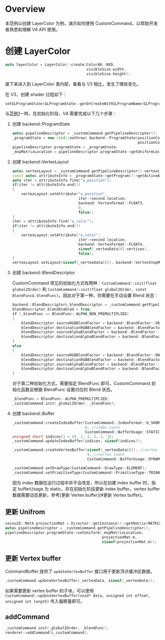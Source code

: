 # Overview

本范例以创建 LayerColor 为例，演示如何使用 CustomCommand，以帮助开发者熟悉和理解 V4 API 使用。

# 创建 LayerColor

```c++
auto layerColor = LayerColor::create(Color4B::RED, 
                                     visibleSize.width, 
                                     visibleSize.height);
```

接下来进入到 LayerColor 类内部，看看与 V3 相比，发生了哪些变化。

在 V3，创建 shader 过程如下：

```c++
setGLProgramState(GLProgramState::getOrCreateWithGLProgramName(GLProgram::SHADER_NAME_POSITION_COLOR_NO_MVP));
```

与[范例1](spriteTutorial.md)一样，在初始化阶段，V4 需要完成以下几个步骤：

1. 创建 backend::ProgramState

   ```c++
   auto& pipelineDescriptor = _customCommand.getPipelineDescriptor();
   _programState = new (std::nothrow) backend::ProgramState(positionColor_vert, 
                                                            positionColor_frag);
   pipelineDescriptor.programState = _programState;
   _mvpMatrixLocation = pipelineDescriptor.programState->getUniformLocation("u_MVPMatrix");
   ```

2. 创建 backend::VertexLayout

   ```c++
   auto& vertexLayout = _customCommand.getPipelineDescriptor().vertexLayout;
   const auto& attributeInfo = _programState->getProgram()->getActiveAttributes();
   auto iter = attributeInfo.find("a_position");
   if(iter != attributeInfo.end())
   {
       vertexLayout.setAttribute("a_position", 
                                 iter->second.location, 
                                 backend::VertexFormat::FLOAT3, 
                                 0, 
                                 false);
   }
   iter = attributeInfo.find("a_color");
   if(iter != attributeInfo.end())
   {
       vertexLayout.setAttribute("a_color", 
                                 iter->second.location, 
                                 backend::VertexFormat::FLOAT4,
                                 sizeof(_vertexData[0].vertices), 
                                 false);
   }
   vertexLayout.setLayout(sizeof(_vertexData[0]), backend::VertexStepMode::VERTEX);
   ```

3. 创建 backend::BlendDescriptor

   CustomCommand 常见的初始化方式有两种：`CustomCommand::init(float globalZOrder)` 和 `CustomCommand::init(float globalZOrder, const BlendFunc& blendFunc)`。因此对于第一种，你需要在手动设置 Blend 状态：

   ```c++
   backend::BlendDescriptor& blendDescriptor = _customCommand.getPipelineDescriptor().blendDescriptor;
   blendDescriptor.blendEnabled = true;
   if (_blendFunc == BlendFunc::ALPHA_NON_PREMULTIPLIED)
   {
       blendDescriptor.sourceRGBBlendFactor = backend::BlendFactor::SRC_ALPHA;
       blendDescriptor.destinationRGBBlendFactor = backend::BlendFactor::ONE_MINUS_SRC_ALPHA;
       blendDescriptor.sourceAlphaBlendFactor = backend::BlendFactor::SRC_ALPHA;
       blendDescriptor.destinationAlphaBlendFactor = backend::BlendFactor::ONE_MINUS_SRC_ALPHA;
   }
   else
   {
       blendDescriptor.sourceRGBBlendFactor = backend::BlendFactor::ONE;
       blendDescriptor.destinationRGBBlendFactor = backend::BlendFactor::ONE_MINUS_SRC_ALPHA;
       blendDescriptor.sourceAlphaBlendFactor = backend::BlendFactor::ONE;
       blendDescriptor.destinationAlphaBlendFactor = backend::BlendFactor::ONE_MINUS_SRC_ALPHA;
   }
   ```

   对于第二种初始化方式，需要指定 BlendFunc 即可，CustomCommand 初始化函数会根据 BlendFunc 设置对应的 Blend 状态。

   ```c++
   _blendFunc = BlendFunc::ALPHA_PREMULTIPLIED;
   _customCommand.init(_globalZOrder, _blendFunc);
   ```

4. 创建 backend::Buffer

   ```c++
   _customCommand.createIndexBuffer(CustomCommand::IndexFormat::U_SHORT, //index type format
                                    6, //index count
                                    CustomCommand::BufferUsage::STATIC);
   unsigned short indices[] = {0, 1, 2, 2, 1, 3};
   _customCommand.updateIndexBuffer(indices, sizeof(indices));
   
   _customCommand.createVertexBuffer(sizeof(_vertexData[0]), //vertex size
                                     4, //vertex count
                                     CustomCommand::BufferUsage::DYNAMIC);
   
   _customCommand.setDrawType(CustomCommand::DrawType::ELEMENT);
   _customCommand.setPrimitiveType(CustomCommand::PrimitiveType::TRIANGLE);
   ```

   因为 index 数据在运行过程中并不会改变，所以在创建 index buffer 时，指定 bufferUsage 为 static，并在初始化阶段更新 index buffer。vertex buffer 数据需要动态更新，参考[更新 Vertex buffer](#更新 Vertex buffer)。

## 更新 Unifrom

```c++
cocos2d::Mat4 projectionMat = Director::getInstance()->getMatrix(MATRIX_STACK_TYPE::MATRIX_STACK_PROJECTION);
auto& pipelineDescriptor = _customCommand.getPipelineDescriptor();
pipelineDescriptor.programState->setUniform(_mvpMatrixLocation, 
                                            projectionMat.m, 
                                            sizeof(projectionMat.m));
```

## 更新 Vertex buffer

CommandBuffer 提供了 `updateVertexBuffer` 接口用于更新顶点缓冲区数据。

```c++
_customCommand.updateVertexBuffer(_vertexData, sizeof(_vertexData));
```

如果需要更新 vertex buffer 的子块，可以使用 `CustomCommand::updateVertexBuffer(void* data, unsigned int offset, unsigned int length)` 传入偏移量即可。

## addCommand

```c++
_customCommand.init(_globalZOrder, _blendFunc);
renderer->addCommand(&_customCommand);
```